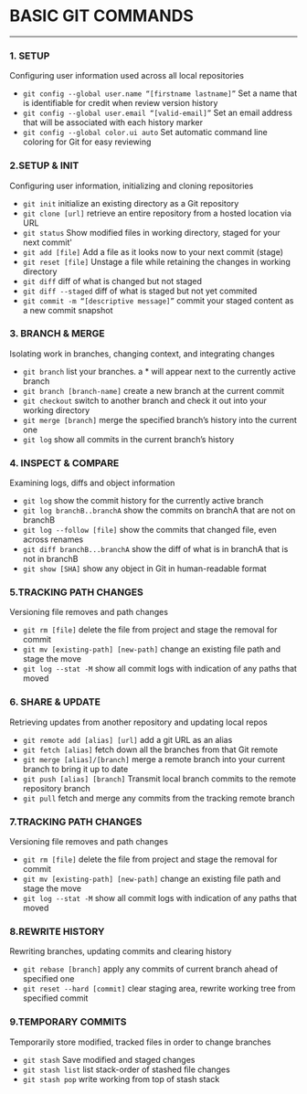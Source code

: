 # BASIC GIT COMMANDS
--------------------------------------------------------------------------------------
### 1. SETUP
Configuring user information used across all local repositories
* `git config --global user.name “[firstname lastname]”`
Set a name that is identifiable for credit when review version history
* `git config --global user.email “[valid-email]”`
Set an email address that will be associated with each history marker
* `git config --global color.ui auto`
Set automatic command line coloring for Git for easy reviewing

### 2.SETUP & INIT
Configuring user information, initializing and cloning repositories
* `git init`
initialize an existing directory as a Git repository
* `git clone [url]`
retrieve an entire repository from a hosted location via URL
* `git status`
Show modified files in working directory, staged for your next commit'
* `git add [file]`
Add a file as it looks now to your next commit (stage)
* `git reset [file]`
Unstage a file while retaining the changes in working directory
* `git diff`
diff of what is changed but not staged
* `git diff --staged`
diff of what is staged but not yet commited
* `git commit -m “[descriptive message]”`
commit your staged content as a new commit snapshot

### 3. BRANCH & MERGE

Isolating work in branches, changing context, and integrating changes
* `git branch`
list your branches. a * will appear next to the currently active branch
* `git branch [branch-name]`
create a new branch at the current commit
* `git checkout`
switch to another branch and check it out into your working directory
* `git merge [branch]`
merge the specified branch’s history into the current one
* `git log`
show all commits in the current branch’s history

### 4. INSPECT & COMPARE
Examining logs, diffs and object information
* `git log`
show the commit history for the currently active branch
* `git log branchB..branchA`
show the commits on branchA that are not on branchB
* `git log --follow [file]`
show the commits that changed file, even across renames
* `git diff branchB...branchA`
show the diff of what is in branchA that is not in branchB
* `git show [SHA]`
show any object in Git in human-readable format

### 5.TRACKING PATH CHANGES
Versioning file removes and path changes
* `git rm [file]`
delete the file from project and stage the removal for commit
* `git mv [existing-path] [new-path]`
change an existing file path and stage the move
* `git log --stat -M`
show all commit logs with indication of any paths that moved

### 6. SHARE & UPDATE
Retrieving updates from another repository and updating local repos
* `git remote add [alias] [url]`
add a git URL as an alias
* `git fetch [alias]`
fetch down all the branches from that Git remote
* `git merge [alias]/[branch]`
merge a remote branch into your current branch to bring it up to date
* `git push [alias] [branch]`
Transmit local branch commits to the remote repository branch
* `git pull`
fetch and merge any commits from the tracking remote branch


### 7.TRACKING PATH CHANGES
Versioning file removes and path changes
* `git rm [file]`
delete the file from project and stage the removal for commit
* `git mv [existing-path] [new-path]`
change an existing file path and stage the move
* `git log --stat -M`
show all commit logs with indication of any paths that moved

### 8.REWRITE HISTORY
Rewriting branches, updating commits and clearing history
* `git rebase [branch]`
apply any commits of current branch ahead of specified one
* `git reset --hard [commit]`
clear staging area, rewrite working tree from specified commit

### 9.TEMPORARY COMMITS
Temporarily store modified, tracked files in order to change branches
* `git stash`
Save modified and staged changes
* `git stash list`
list stack-order of stashed file changes
* `git stash pop`
write working from top of stash stack
